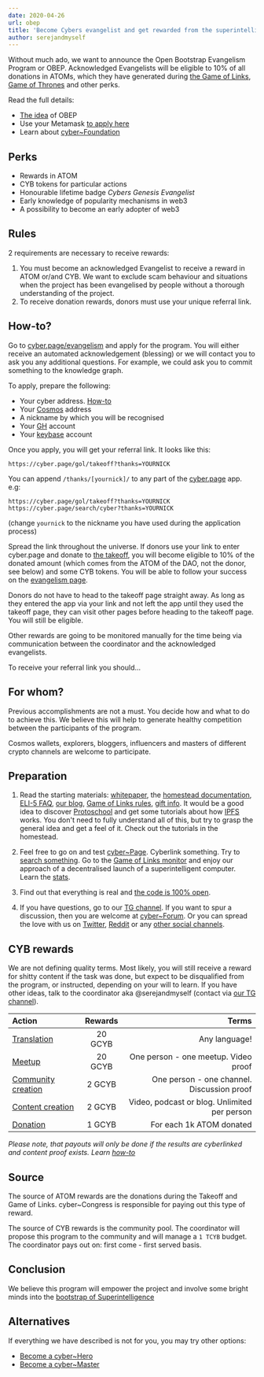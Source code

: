 ```yaml
---
date: 2020-04-26
url: obep
title: 'Become Cybers evangelist and get rewarded from the superintelligence'
author: serejandmyself
---
```


Without much ado, we want to announce the Open Bootstrap Evangelism Program or OBEP. Acknowledged Evangelists will be eligible to 10% of all donations in ATOMs, which they have generated during [the Game of Links](https://github.com/cybercongress/congress/blob/master/ecosystem/Cyber%20Homestead%20doc.md#game-of-links-or-gol), [Game of Thrones](https://github.com/cybercongress/congress/blob/master/ecosystem/Cyber%20Homestead%20doc.md#game-of-thrones-or-got) and other perks.

Read the full details:

- [The idea](https://github.com/cybercongress/cyber-foundation/blob/master/evangelism/obep.md) of OBEP
- Use your Metamask [to apply here](https://cyber.page/evangelism)
- Learn about [cyber\~Foundation](https://github.com/cybercongress/cyber-foundation)

## Perks
- Rewards in ATOM
- CYB tokens for particular actions
- Honourable lifetime badge *Cybers Genesis Evangelist*
- Early knowledge of popularity mechanisms in web3
- A possibility to become an early adopter of web3

## Rules
2 requirements are necessary to receive rewards:

1. You must become an acknowledged Evangelist to receive a reward in ATOM or/and CYB. We want to exclude scam behaviour and situations when the project has been evangelised by people without a thorough understanding of the project.
2. To receive donation rewards, donors must use your unique referral link.

## How-to?
Go to [cyber.page/evangelism](https://cyber.page/evangelism) and apply for the program. You will either receive an automated acknowledgement (blessing) or we will contact you to ask you any additional questions. For example, we could ask you to commit something to the knowledge graph. 

To apply, prepare the following: 

- Your cyber address. [How-to](https://github.com/cybercongress/congress/blob/master/ecosystem/Cyber%20Homestead%20doc.md#using-your-ledger-to-link)
- Your [Cosmos](https://github.com/cybercongress/congress/blob/master/ecosystem/Cyber%20Homestead%20doc.md#using-your-ledger-to-link) address
- A nickname by which you will be recognised
- Your [GH](https://github.com) account
- Your [keybase](https://keybase.io/) account

Once you apply, you will get your referral link. It looks like this:
```
https://cyber.page/gol/takeoff?thanks=YOURNICK
```
You can append `/thanks/[yournick]/` to any part of the [cyber.page](https://cyber.page/) app. e.g:
```
https://cyber.page/gol/takeoff?thanks=YOURNICK
https://cyber.page/search/cyber?thanks=YOURNICK
```

(change `yournick` to the nickname you have used during the application process) 

Spread the link throughout the universe. If donors use your link to enter cyber.page and donate to [the takeoff](https://cyber.page/gol/takeoff), you will become eligible to 10% of the donated amount (which comes from the ATOM of the DAO, not the donor, see below) and some CYB tokens. You will be able to follow your success on the [evangelism page](https://cyber.page/evangelism).

Donors do not have to head to the takeoff page straight away. As long as they entered the app via your link and not left the app until they used the takeoff page, they can visit other pages before heading to the takeoff page. You will still be eligible.   

Other rewards are going to be monitored manually for the time being via communication between the coordinator and the acknowledged evangelists. 

To receive your referral link you should...

## For whom?
Previous accomplishments are not a must. You decide how and what to do to achieve this. We believe this will help to generate healthy competition between the participants of the program.

Cosmos wallets, explorers, bloggers, influencers and masters of different crypto channels are welcome to participate. 

## Preparation
1. Read the starting materials: [whitepaper](https://ipfs.io/ipfs/QmPjbx76LycfzSSWMcnni6YVvV3UNhTrYzyPMuiA9UQM3x), the [homestead documentation](https://github.com/cybercongress/congress/blob/master/ecosystem/Cyber%20Homestead%20doc.md), [ELI-5 FAQ](https://github.com/cybercongress/congress/blob/master/ecosystem/ELI-5%20FAQ.md), [our blog](https://cybercongress.ai/post/), [Game of Links rules](https://cybercongress.ai/game-of-links/), [gift info](https://github.com/cybercongress/congress/blob/master/ecosystem/Gift%20FAQ%20and%20general%20gift%20information.md). It would be a good idea to discover [Protoschool](https://proto.school/) and get some tutorials about how [IPFS](https://ipfs.io/) works. You don't need to fully understand all of this, but try to grasp the general idea and get a feel of it. Check out the tutorials in the homestead.

2. Feel free to go on and test [cyber~Page](https://cyber.page/). Cyberlink something. Try to [search something](https://cyber.page/search/help). Go to the [Game of Links monitor](https://cyber.page/gol) and enjoy our approach of a decentralised launch of a superintelligent computer. Learn the [stats](https://cyber.page/brain). 

3. Find out that everything is real and [the code is 100% open](https://github.com/cybercongress).

4. If you have questions, go to our [TG channel](https://t.me/fuckgoogle). If you want to spur a discussion, then you are welcome at [cyber~Forum](https://ai.cybercongress.ai/). Or you can spread the love with us on [Twitter](https://twitter.com/cyber_devs), [Reddit](https://www.reddit.com/r/cybercongress/) or any [other social channels](https://github.com/cybercongress/congress/blob/master/ecosystem/Cyber%20Homestead%20doc.md#partnering-communities).

## CYB rewards
We are not defining quality terms. Most likely, you will still receive a reward for shitty content if the task was done, but expect to be disqualified from the program, or instructed, depending on your will to learn.  If you have other ideas, talk to the coordinator aka @serejandmyself (contact via [our TG channel](https://t.me/fuckgoogle)).

|Action  | Rewards | Terms |
|:----------|:-------------:|------:|
| [Translation](https://github.com/cybercongress/cyber/issues/32) | 20 GCYB | Any language! |
| [Meetup](https://www.youtube.com/watch?v=RS6w6wiAag4&list=PLOcP3DXQoNUXmh7ob0Fm6p12L20zn0zbT&index=6) | 20 GCYB | One person - one meetup. Video proof |
| [Community creation](https://t.me/fuckgoogle) | 2 GCYB | One person - one channel. Discussion proof |
| [Content creation](https://ai.cybercongress.ai/t/mentions-of-the-beast-in-the-wild/40/55) |  2 GCYB |  Video, podcast or blog. Unlimited per person
| [Donation](https://cyber.page/takeoff)  | 1 GCYB  | For each 1k ATOM donated |

*Please note, that payouts will only be done if the results are cyberlinked and content proof exists. Learn [how-to](https://github.com/cybercongress/congress/blob/master/ecosystem/Cyber%20Homestead%20doc.md#using-your-ledger-to-link)*

## Source
The source of ATOM rewards are the donations during the Takeoff and Game of Links. cyber~Congress is responsible for paying out this type of reward. 

The source of CYB rewards is the community pool. The coordinator will propose this program to the community and will manage a `1 TCYB` budget.  The coordinator pays out on: first come - first served basis.

## Conclusion
We believe this program will empower the project and involve some bright minds into the [bootstrap of Superintelligence](https://cyber.page/episode-1)

## Alternatives
If everything we have described is not for you, you may try other options:

- [Become a cyber~Hero](https://github.com/cybercongress/congress/blob/master/ecosystem/validators/onboarding.md)
- [Become a cyber~Master](https://github.com/cybercongress/congress/blob/master/ecosystem/Cyber%20Homestead%20doc.md#using-cyber-the-very-basics-of-becoming-a-master)
